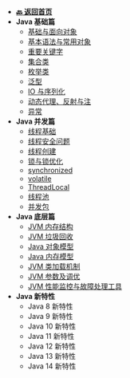 <!-- 侧边栏 _sidebar.md -->

+ [**:back: 返回首页**](/basic/index.md)
+ **Java 基础篇**
    + [基础与面向对象](/basic/backend/java/basic/1_basic_and_oo.md)
    + [基本语法与常用对象](/basic/backend/java/basic/2_syntax_and_object.md)
    + [重要关键字](/basic/backend/java/basic/3_keyword.md)
    + [集合类](/basic/backend/java/basic/4_collection.md)
    + [枚举类](/basic/backend/java/basic/5_enum.md)
    + [泛型](/basic/backend/java/basic/6_generic.md)
    + [IO 与序列化](/basic/backend/java/basic/7_io_and_serialization.md)
    + [动态代理、反射与注](/basic/backend/java/basic/8_proxy_reflection_annotation.md)
    + [异常](/basic/backend/java/basic/9_exception.md)
+ **Java 并发篇**
    + [线程基础](/basic/backend/java/concurrent/1_thread_basic.md)
    + [线程安全问题](/basic/backend/java/concurrent/2_thread_problem.md)
    + [线程创建](/basic/backend/java/concurrent/3_thread_create.md)
    + [锁与锁优化](/basic/backend/java/concurrent/4_lock_optimize.md)
    + [synchronized](/basic/backend/java/concurrent/5_synchronized.md)
    + [volatile](/basic/backend/java/concurrent/6_volatile.md)
    + [ThreadLocal](/basic/backend/java/concurrent/7_threadlocal.md)
    + [线程池](/basic/backend/java/concurrent/8_threadpool.md)
    + [并发包](/basic/backend/java/concurrent/9_j_u_c.md)
+ **Java 底层篇**
    + [JVM 内存结构](/basic/backend/java/basement/1_jvm_memory_structure.md)
    + [JVM 垃圾回收](/basic/backend/java/basement/2_jvm_garbage_collection.md)
    + [Java 对象模型](/basic/backend/java/basement/3_java_object_model.md)
    + [Java 内存模型](/basic/backend/java/basement/4_java_memory_model.md)
    + [JVM 类加载机制](/basic/backend/java/basement/5_jvm_class_loader.md)
    + [JVM 参数及调优](/basic/backend/java/basement/6_jvm_parameter_optimization.md)
    + [JVM 性能监控与故障处理工具](/basic/backend/java/basement/7_jvm_performance_monitoring.md)
+ **Java 新特性**
    + Java 8 新特性
    + Java 9 新特性
    + Java 10 新特性
    + Java 11 新特性
    + Java 12 新特性
    + Java 13 新特性
    + Java 14 新特性